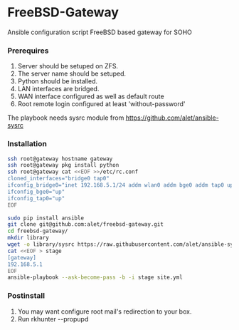 # FreeBSD-Gateway
Ansible configuration script FreeBSD based gateway for SOHO

### Prerequires
1. Server should be setuped on ZFS.
2. The server name should be setuped.
3. Python should be installed.
4. LAN interfaces are bridged.
5. WAN interface configured as well as default route
6. Root remote login configured at least 'without-password'

The playbook needs sysrc module from <https://github.com/alet/ansible-sysrc>

### Installation
```sh
ssh root@gateway hostname gateway
ssh root@gateway pkg install python
ssh root@gateway cat <<EOF >>/etc/rc.conf
cloned_interfaces="bridge0 tap0"
ifconfig_bridge0="inet 192.168.5.1/24 addm wlan0 addm bge0 addm tap0 up"
ifconfig_bge0="up"
ifconfig_tap0="up"
EOF

sudo pip install ansible
git clone git@github.com:alet/freebsd-gateway.git
cd freebsd-gateway/
mkdir library
wget -o library/sysrc https://raw.githubusercontent.com/alet/ansible-sysrc/master/library/sysrc
cat <<EOF > stage
[gateway]
192.168.5.1
EOF
ansible-playbook --ask-become-pass -b -i stage site.yml
```

### Postinstall

1. You may want configure root mail's redirection to your box.
2. Run rkhunter --propupd
